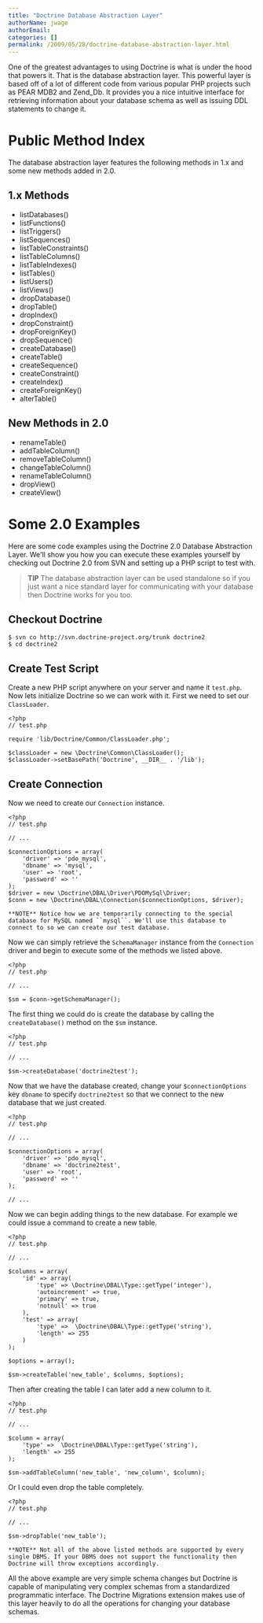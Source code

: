 ```yaml
---
title: "Doctrine Database Abstraction Layer"
authorName: jwage
authorEmail:
categories: []
permalink: /2009/05/28/doctrine-database-abstraction-layer.html
---
```

One of the greatest advantages to using Doctrine is what is under the
hood that powers it. That is the database abstraction layer. This
powerful layer is based off of a lot of different code from various
popular PHP projects such as PEAR MDB2 and Zend\_Db. It provides you a
nice intuitive interface for retrieving information about your database
schema as well as issuing DDL statements to change it.

Public Method Index
===================

The database abstraction layer features the following methods in 1.x and
some new methods added in 2.0.

1.x Methods
-----------

-   listDatabases()
-   listFunctions()
-   listTriggers()
-   listSequences()
-   listTableConstraints()
-   listTableColumns()
-   listTableIndexes()
-   listTables()
-   listUsers()
-   listViews()
-   dropDatabase()
-   dropTable()
-   dropIndex()
-   dropConstraint()
-   dropForeignKey()
-   dropSequence()
-   createDatabase()
-   createTable()
-   createSequence()
-   createConstraint()
-   createIndex()
-   createForeignKey()
-   alterTable()

New Methods in 2.0
------------------

-   renameTable()
-   addTableColumn()
-   removeTableColumn()
-   changeTableColumn()
-   renameTableColumn()
-   dropView()
-   createView()

Some 2.0 Examples
=================

Here are some code examples using the Doctrine 2.0 Database Abstraction
Layer. We'll show you how you can execute these examples yourself by
checking out Doctrine 2.0 from SVN and setting up a PHP script to test
with.

> **TIP** The database abstraction layer can be used standalone so if
> you just want a nice standard layer for communicating with your
> database then Doctrine works for you too.

Checkout Doctrine
-----------------

    $ svn co http://svn.doctrine-project.org/trunk doctrine2
    $ cd doctrine2

Create Test Script
------------------

Create a new PHP script anywhere on your server and name it `test.php`.
Now lets initialize Doctrine so we can work with it. First we need to
set our `ClassLoader`.

~~~~ {.sourceCode .php}
<?php
// test.php

require 'lib/Doctrine/Common/ClassLoader.php';

$classLoader = new \Doctrine\Common\ClassLoader();
$classLoader->setBasePath('Doctrine', __DIR__ . '/lib');
~~~~

Create Connection
-----------------

Now we need to create our `Connection` instance.

~~~~ {.sourceCode .php}
<?php
// test.php

// ...

$connectionOptions = array(
    'driver' => 'pdo_mysql',
    'dbname' => 'mysql',
    'user' => 'root',
    'password' => ''
);
$driver = new \Doctrine\DBAL\Driver\PDOMySql\Driver;
$conn = new \Doctrine\DBAL\Connection($connectionOptions, $driver);

**NOTE** Notice how we are temporarily connecting to the special
database for MySQL named ``mysql``. We'll use this database to
connect to so we can create our test database.
~~~~

Now we can simply retrieve the `SchemaManager` instance from the
`Connection` driver and begin to execute some of the methods we listed
above.

~~~~ {.sourceCode .php}
<?php
// test.php

// ...

$sm = $conn->getSchemaManager();
~~~~

The first thing we could do is create the database by calling the
`createDatabase()` method on the `$sm` instance.

~~~~ {.sourceCode .php}
<?php
// test.php

// ...

$sm->createDatabase('doctrine2test');
~~~~

Now that we have the database created, change your `$connectionOptions`
key `dbname` to specify `doctrine2test` so that we connect to the new
database that we just created.

~~~~ {.sourceCode .php}
<?php
// test.php

// ...

$connectionOptions = array(
    'driver' => 'pdo_mysql',
    'dbname' => 'doctrine2test',
    'user' => 'root',
    'password' => ''
);

// ...
~~~~

Now we can begin adding things to the new database. For example we could
issue a command to create a new table.

~~~~ {.sourceCode .php}
<?php
// test.php

// ...

$columns = array(
    'id' => array(
        'type' => \Doctrine\DBAL\Type::getType('integer'),
        'autoincrement' => true,
        'primary' => true,
        'notnull' => true
    ),
    'test' => array(
        'type' =>  \Doctrine\DBAL\Type::getType('string'),
        'length' => 255
    )
);

$options = array();

$sm->createTable('new_table', $columns, $options);
~~~~

Then after creating the table I can later add a new column to it.

~~~~ {.sourceCode .php}
<?php
// test.php

// ...

$column = array(
    'type' =>  \Doctrine\DBAL\Type::getType('string'),
    'length' => 255
);

$sm->addTableColumn('new_table', 'new_column', $column);
~~~~

Or I could even drop the table completely.

~~~~ {.sourceCode .php}
<?php
// test.php

// ...

$sm->dropTable('new_table');

**NOTE** Not all of the above listed methods are supported by every
single DBMS. If your DBMS does not support the functionality then
Doctrine will throw exceptions accordingly.
~~~~

All the above example are very simple schema changes but Doctrine is
capable of manipulating very complex schemas from a standardized
programmatic interface. The Doctrine Migrations extension makes use of
this layer heavily to do all the operations for changing your database
schemas.
